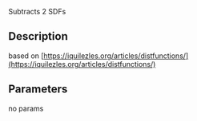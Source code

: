 Subtracts 2 SDFs


## Description


based on [https://iquilezles.org/articles/distfunctions/](https://iquilezles.org/articles/distfunctions/)

## Parameters
no params